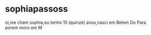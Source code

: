 # sophiapassoss
oi,me cham sophia,eu tenho 15 (quinze) anos,nasci em Belem Do Para porem moro em M

